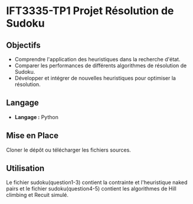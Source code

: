 # IFT3335-TP1 Projet Résolution de Sudoku

## Objectifs

- Comprendre l'application des heuristiques dans la recherche d'état.
- Comparer les performances de différents algorithmes de résolution de Sudoku.
- Développer et intégrer de nouvelles heuristiques pour optimiser la résolution.

## Langage

- **Langage :** Python

## Mise en Place

Cloner le dépôt ou télécharger les fichiers sources.

## Utilisation

Le fichier sudoku(question1-3) contient la contrainte et l'heuristique naked pairs et le fichier sudoku(question4-5) contient les algorithmes de Hill climbing et Recuit simulé.
